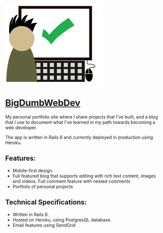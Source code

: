 ![BigDumbWebDev](https://github.com/ajessee/BigDumbWebDev/blob/master/app/assets/images/BDWD_email_icon.png)

# [BigDumbWebDev](https://www.bigdumbweb.dev/) 

My personal portfolio site where I share projects that I've built, and a blog that I use to document what I've learned in my path towards becoming a web developer.

The app is written in Rails 6 and currently deployed in production using Heroku. 

## Features:

* Mobile-first design.
* Full featured blog that supports editing with rich text content, images and videos. Full comment feature with nested comments
* Portfolio of personal projects

## Technical Specifications:

* Written in Rails 6.
* Hosted on Heroku, using PostgresQL database.
* Email features using SendGrid
